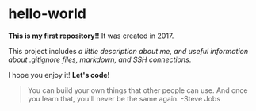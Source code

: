 # hello-world
**This is my first repository!!** It was created in 2017.

This project includes *a little description about me, and useful information about .gitignore files, markdown, and SSH connections*.

I hope you enjoy it! **Let's code!**

> You can build your own things that other people can use. And once you learn that, you'll never be the same again. -Steve Jobs
